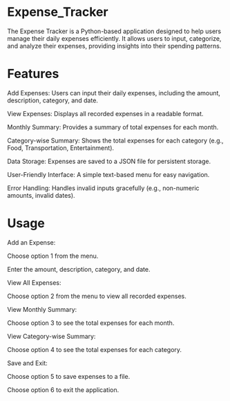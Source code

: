 # Expense_Tracker

The Expense Tracker is a Python-based application designed to help users manage their daily expenses efficiently. It allows users to input, categorize, and analyze their expenses, providing insights into their spending patterns.

# Features

Add Expenses: Users can input their daily expenses, including the amount, description, category, and date.

View Expenses: Displays all recorded expenses in a readable format.

Monthly Summary: Provides a summary of total expenses for each month.

Category-wise Summary: Shows the total expenses for each category (e.g., Food, Transportation, Entertainment).

Data Storage: Expenses are saved to a JSON file for persistent storage.

User-Friendly Interface: A simple text-based menu for easy navigation.

Error Handling: Handles invalid inputs gracefully (e.g., non-numeric amounts, invalid dates).
# Usage
 
Add an Expense:

Choose option 1 from the menu.

Enter the amount, description, category, and date.

View All Expenses:


Choose option 2 from the menu to view all recorded expenses.

View Monthly Summary:


Choose option 3 to see the total expenses for each month.

View Category-wise Summary:


Choose option 4 to see the total expenses for each category.

Save and Exit:


Choose option 5 to save expenses to a file.

Choose option 6 to exit the application.

